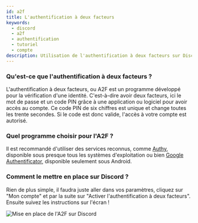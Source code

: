 ```yaml
---
id: a2f
title: L'authentification à deux facteurs
keywords:
  - discord
  - a2f
  - authentification
  - tutoriel
  - compte
description: Utilisation de l'authentification à deux facteurs sur Discord
---
```


### Qu'est-ce que l'authentification à deux facteurs ?
L'authentification à deux facteurs, ou A2F est un programme développé pour la vérification d'une identité. C'est-à-dire avoir deux facteurs, ici le mot de passe et un code PIN grâce à une application ou logiciel pour avoir accès au compte. Ce code PIN de six chiffres est unique et change toutes les trente secondes. Si le code est donc valide, l'accès à votre compte est autorisé. 


### Quel programme choisir pour l'A2F ?
Il est recommandé d'utiliser des services reconnus, comme [Authy](https://authy.com/), disponible sous presque tous les systèmes d'exploitation ou bien [Google Authentificator](https://play.google.com/store/apps/details?id=com.google.android.apps.authenticator2), disponible seulement sous Android.

### Comment le mettre en place sur Discord ?
Rien de plus simple, il faudra juste aller dans vos paramètres, cliquez sur "Mon compte" et par la suite sur "Activer l'authentification à deux facteurs". Ensuite suivez les instructions sur l'écran !

![Mise en place de l'A2F sur Discord](https://u.freiik.com/DiscordA2F.gif)
